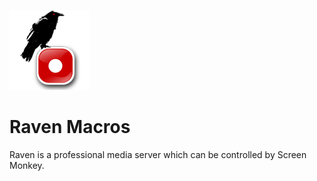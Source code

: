 ![](../../images/raven.png)
# Raven Macros

Raven is a professional media server which can be controlled by Screen Monkey.